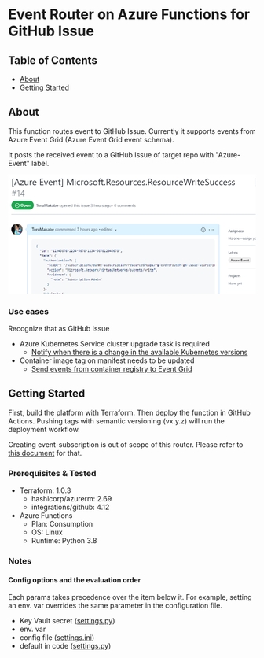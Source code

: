 # Event Router on Azure Functions for GitHub Issue

## Table of Contents

- [About](#about)
- [Getting Started](#getting_started)

## About <a name = "about"></a>

This function routes event to GitHub Issue. Currently it supports events from Azure Event Grid (Azure Event Grid event schema).

It posts the received event to a GitHub Issue of target repo with "Azure-Event" label. 

<img src="https://github.com/ToruMakabe/az-func-eventrouter-for-gh-issue/blob/main/image/sample_issue.png?raw=true" width="800">

### Use cases

Recognize that as GitHub Issue

* Azure Kubernetes Service cluster upgrade task is required
  * [Notify when there is a change in the available Kubernetes versions](https://docs.microsoft.com/en-us/azure/aks/quickstart-event-grid)
* Container image tag on manifest needs to be updated
  * [Send events from container registry to Event Grid](https://docs.microsoft.com/en-us/azure/container-registry/container-registry-event-grid-quickstart)

## Getting Started <a name = "getting_started"></a>

First, build the platform with Terraform. Then deploy the function in GitHub Actions. Pushing tags with semantic versioning (vx.y.z) will run the deployment workflow.

Creating event-subscription is out of scope of this router. Please refer to [this document](https://docs.microsoft.com/en-us/azure/azure-functions/functions-bindings-event-grid-trigger?tabs=csharp%2Cbash#create-a-subscription) for that.

### Prerequisites & Tested

* Terraform: 1.0.3
  * hashicorp/azurerm: 2.69
  * integrations/github: 4.12
* Azure Functions
  * Plan: Consumption
  * OS: Linux
  * Runtime: Python 3.8

### Notes

#### Config options and the evaluation order

Each params takes precedence over the item below it. For example, setting an env. var overrides the same parameter in the configuration file.

* Key Vault secret ([settings.py](./app/shared/settings.py))
* env. var
* config file ([settings.ini](./app/shared/settings.ini))
* default in code ([settings.py](./app/shared/settings.py))
